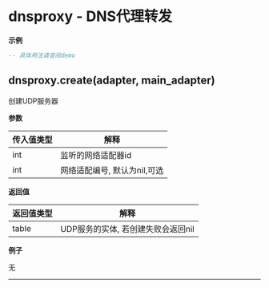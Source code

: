 # dnsproxy - DNS代理转发

**示例**

```lua
-- 具体用法请查阅demo

```

## dnsproxy.create(adapter, main_adapter)



创建UDP服务器

**参数**

|传入值类型|解释|
|-|-|
|int|监听的网络适配器id|
|int|网络适配编号, 默认为nil,可选|

**返回值**

|返回值类型|解释|
|-|-|
|table|UDP服务的实体, 若创建失败会返回nil|

**例子**

无

---

